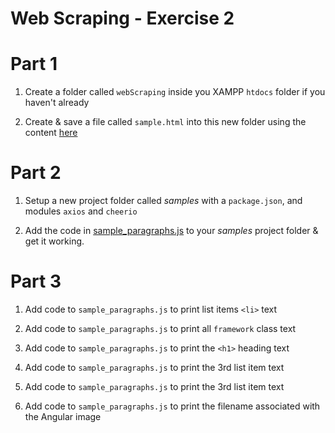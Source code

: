 # Web Scraping - Exercise 2

# Part 1

1.	Create a folder called ``webScraping`` inside you XAMPP ``htdocs`` folder if you haven't already

1.	Create & save a file called ``sample.html`` into this new folder using the content [here](../sample.html)


# Part 2

1.	Setup a new project folder called *samples* with a ``package.json``, and modules ``axios`` and ``cheerio``

1.	Add the code in [sample_paragraphs.js](../code/sample_paragraphs.js) to your *samples* project folder & get it working.


# Part 3

1.  Add code to ``sample_paragraphs.js`` to print list items ``<li>`` text
   
2.  Add code to ``sample_paragraphs.js`` to print all ``framework`` class text
  
4.  Add code to ``sample_paragraphs.js`` to print the ``<h1>`` heading text

5.  Add code to ``sample_paragraphs.js`` to print the 3rd list item text
   
6.  Add code to ``sample_paragraphs.js`` to print the 3rd list item text

7.  Add code to ``sample_paragraphs.js`` to print the filename associated with the Angular image
   

